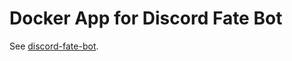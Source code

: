 # Docker App for Discord Fate Bot

See [discord-fate-bot].

[discord-fate-bot]: https://github.com/chrisbouchard/discord-fate-bot

